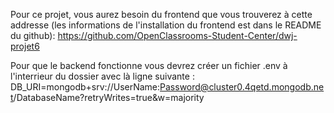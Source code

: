 Pour ce projet, vous aurez besoin du frontend que vous trouverez à cette addresse (les informations de l'installation du frontend est dans le README du github): 
https://github.com/OpenClassrooms-Student-Center/dwj-projet6

Pour que le backend fonctionne vous devrez créer un fichier .env à l'interrieur du dossier avec là ligne suivante :
DB_URI=mongodb+srv://UserName:Password@cluster0.4qetd.mongodb.net/DatabaseName?retryWrites=true&w=majority